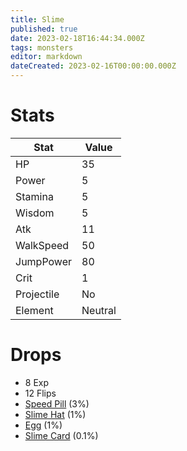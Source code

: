 ```yaml
---
title: Slime
published: true
date: 2023-02-18T16:44:34.000Z
tags: monsters
editor: markdown
dateCreated: 2023-02-16T00:00:00.000Z
---
```


# Stats
|Stat|Value|
|-|-|
|HP|35|
|Power|5|
|Stamina|5|
|Wisdom|5|
|Atk|11|
|WalkSpeed|50|
|JumpPower|80|
|Crit|1|
|Projectile|No|
|Element|Neutral|

# Drops
 * 8 Exp
 * 12 Flips
 * [Speed Pill](/items/speed-pill.md) (3%)
 * [Slime Hat](/items/slime-hat.md) (1%)
 * [Egg](/items/egg.md) (1%)
 * [Slime Card](/items/slime-card.md) (0.1%)
